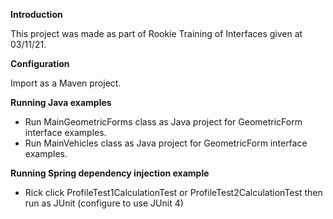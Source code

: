 **Introduction**

This project was made as part of Rookie Training of Interfaces given at 03/11/21.

**Configuration**

Import as a Maven project.

**Running Java examples**

* Run MainGeometricForms class as Java project for GeometricForm interface examples.
* Run MainVehicles class as Java project for GeometricForm interface examples.

**Running Spring dependency injection example**

* Rick click ProfileTest1CalculationTest or ProfileTest2CalculationTest then run as JUnit (configure to use JUnit 4)